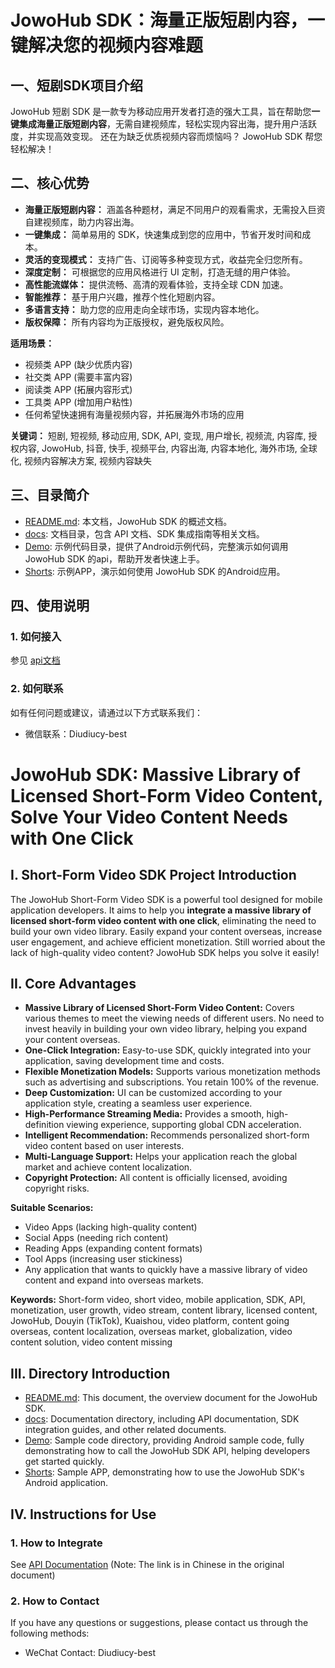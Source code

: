 # JowoHub SDK：海量正版短剧内容，一键解决您的视频内容难题

## 一、短剧SDK项目介绍
JowoHub 短剧 SDK 是一款专为移动应用开发者打造的强大工具，旨在帮助您**一键集成海量正版短剧内容**，无需自建视频库，轻松实现内容出海，提升用户活跃度，并实现高效变现。 还在为缺乏优质视频内容而烦恼吗？ JowoHub SDK 帮您轻松解决！

## 二、核心优势
*   **海量正版短剧内容：** 涵盖各种题材，满足不同用户的观看需求，无需投入巨资自建视频库，助力内容出海。
*   **一键集成：** 简单易用的 SDK，快速集成到您的应用中，节省开发时间和成本。
*   **灵活的变现模式：** 支持广告、订阅等多种变现方式，收益完全归您所有。
*   **深度定制：** 可根据您的应用风格进行 UI 定制，打造无缝的用户体验。
*   **高性能流媒体：** 提供流畅、高清的观看体验，支持全球 CDN 加速。
*   **智能推荐：** 基于用户兴趣，推荐个性化短剧内容。
*   **多语言支持：** 助力您的应用走向全球市场，实现内容本地化。
*   **版权保障：** 所有内容均为正版授权，避免版权风险。

**适用场景：**

*   视频类 APP (缺少优质内容)
*   社交类 APP (需要丰富内容)
*   阅读类 APP (拓展内容形式)
*   工具类 APP (增加用户粘性)
*   任何希望快速拥有海量视频内容，并拓展海外市场的应用

**关键词：** 短剧, 短视频, 移动应用, SDK, API, 变现, 用户增长, 视频流, 内容库, 授权内容, JowoHub, 抖音, 快手, 视频平台, 内容出海, 内容本地化, 海外市场, 全球化, 视频内容解决方案, 视频内容缺失

## 三、目录简介
- [README.md](README.md): 本文档，JowoHub SDK 的概述文档。
- [docs](docs): 文档目录，包含 API 文档、SDK 集成指南等相关文档。
- [Demo](Demo): 示例代码目录，提供了Android示例代码，完整演示如何调用 JowoHub SDK 的api，帮助开发者快速上手。
- [Shorts](Shorts): 示例APP，演示如何使用 JowoHub SDK 的Android应用。

## 四、使用说明
### 1. 如何接入
参见 [api文档](/docs/JowoHub-sdk接入文档.md)
### 2. 如何联系
如有任何问题或建议，请通过以下方式联系我们：

- 微信联系：Diudiucy-best

# JowoHub SDK: Massive Library of Licensed Short-Form Video Content, Solve Your Video Content Needs with One Click

## I. Short-Form Video SDK Project Introduction

The JowoHub Short-Form Video SDK is a powerful tool designed for mobile application developers. It aims to help you **integrate a massive library of licensed short-form video content with one click**, eliminating the need to build your own video library. Easily expand your content overseas, increase user engagement, and achieve efficient monetization.  Still worried about the lack of high-quality video content? JowoHub SDK helps you solve it easily!

## II. Core Advantages

*   **Massive Library of Licensed Short-Form Video Content:** Covers various themes to meet the viewing needs of different users. No need to invest heavily in building your own video library, helping you expand your content overseas.
*   **One-Click Integration:** Easy-to-use SDK, quickly integrated into your application, saving development time and costs.
*   **Flexible Monetization Models:** Supports various monetization methods such as advertising and subscriptions. You retain 100% of the revenue.
*   **Deep Customization:** UI can be customized according to your application style, creating a seamless user experience.
*   **High-Performance Streaming Media:** Provides a smooth, high-definition viewing experience, supporting global CDN acceleration.
*   **Intelligent Recommendation:** Recommends personalized short-form video content based on user interests.
*   **Multi-Language Support:** Helps your application reach the global market and achieve content localization.
*   **Copyright Protection:** All content is officially licensed, avoiding copyright risks.

**Suitable Scenarios:**

*   Video Apps (lacking high-quality content)
*   Social Apps (needing rich content)
*   Reading Apps (expanding content formats)
*   Tool Apps (increasing user stickiness)
*   Any application that wants to quickly have a massive library of video content and expand into overseas markets.

**Keywords:** Short-form video, short video, mobile application, SDK, API, monetization, user growth, video stream, content library, licensed content, JowoHub, Douyin (TikTok), Kuaishou, video platform, content going overseas, content localization, overseas market, globalization, video content solution, video content missing

## III. Directory Introduction

- [README.md](README.md): This document, the overview document for the JowoHub SDK.
- [docs](docs): Documentation directory, including API documentation, SDK integration guides, and other related documents.
- [Demo](Demo): Sample code directory, providing Android sample code, fully demonstrating how to call the JowoHub SDK API, helping developers get started quickly.
- [Shorts](Shorts): Sample APP, demonstrating how to use the JowoHub SDK's Android application.

## IV. Instructions for Use

### 1. How to Integrate
See [API Documentation](/docs/JowoHub-sdk接入文档.md) (Note: The link is in Chinese in the original document)
### 2. How to Contact
If you have any questions or suggestions, please contact us through the following methods:

- WeChat Contact: Diudiucy-best


